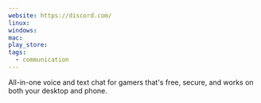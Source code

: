 ```yaml
---
website: https://discord.com/
linux: 
windows: 
mac: 
play_store: 
tags:
  - communication
---
```

All-in-one voice and text chat for gamers that's free, secure, and works on both your desktop and phone.
